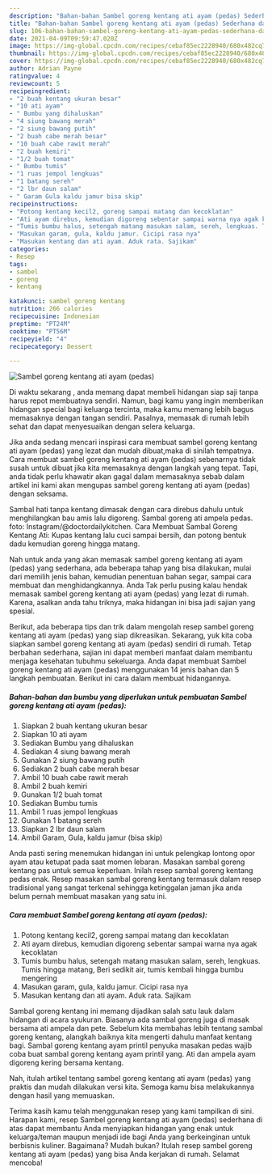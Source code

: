 ```yaml
---
description: "Bahan-bahan Sambel goreng kentang ati ayam (pedas) Sederhana dan Mudah Dibuat"
title: "Bahan-bahan Sambel goreng kentang ati ayam (pedas) Sederhana dan Mudah Dibuat"
slug: 106-bahan-bahan-sambel-goreng-kentang-ati-ayam-pedas-sederhana-dan-mudah-dibuat
date: 2021-04-09T09:59:47.020Z
image: https://img-global.cpcdn.com/recipes/cebaf85ec2228940/680x482cq70/sambel-goreng-kentang-ati-ayam-pedas-foto-resep-utama.jpg
thumbnail: https://img-global.cpcdn.com/recipes/cebaf85ec2228940/680x482cq70/sambel-goreng-kentang-ati-ayam-pedas-foto-resep-utama.jpg
cover: https://img-global.cpcdn.com/recipes/cebaf85ec2228940/680x482cq70/sambel-goreng-kentang-ati-ayam-pedas-foto-resep-utama.jpg
author: Adrian Payne
ratingvalue: 4
reviewcount: 5
recipeingredient:
- "2 buah kentang ukuran besar"
- "10 ati ayam"
- " Bumbu yang dihaluskan"
- "4 siung bawang merah"
- "2 siung bawang putih"
- "2 buah cabe merah besar"
- "10 buah cabe rawit merah"
- "2 buah kemiri"
- "1/2 buah tomat"
- " Bumbu tumis"
- "1 ruas jempol lengkuas"
- "1 batang sereh"
- "2 lbr daun salam"
- " Garam Gula kaldu jamur bisa skip"
recipeinstructions:
- "Potong kentang kecil2, goreng sampai matang dan kecoklatan"
- "Ati ayam direbus, kemudian digoreng sebentar sampai warna nya agak kecoklatan"
- "Tumis bumbu halus, setengah matang masukan salam, sereh, lengkuas. Tumis hingga matang, Beri sedikit air, tumis kembali hingga bumbu mengering"
- "Masukan garam, gula, kaldu jamur. Cicipi rasa nya"
- "Masukan kentang dan ati ayam. Aduk rata. Sajikam"
categories:
- Resep
tags:
- sambel
- goreng
- kentang

katakunci: sambel goreng kentang 
nutrition: 266 calories
recipecuisine: Indonesian
preptime: "PT24M"
cooktime: "PT56M"
recipeyield: "4"
recipecategory: Dessert

---
```



![Sambel goreng kentang ati ayam (pedas)](https://img-global.cpcdn.com/recipes/cebaf85ec2228940/680x482cq70/sambel-goreng-kentang-ati-ayam-pedas-foto-resep-utama.jpg)

Di waktu  sekarang , anda memang dapat membeli hidangan siap saji tanpa harus repot membuatnya sendiri. Namun, bagi kamu yang ingin memberikan hidangan special bagi keluarga tercinta, maka kamu memang lebih bagus memasaknya dengan tangan sendiri. Pasalnya, memasak di rumah lebih sehat dan dapat menyesuaikan dengan selera keluarga.

Jika anda sedang mencari inspirasi cara membuat sambel goreng kentang ati ayam (pedas) yang lezat dan mudah dibuat,maka di sinilah tempatnya. Cara membuat sambel goreng kentang ati ayam (pedas)  sebenarnya tidak susah untuk dibuat jika kita memasaknya dengan langkah yang tepat. Tapi, anda tidak perlu khawatir akan gagal dalam memasaknya 
sebab dalam artikel ini kami akan mengupas sambel goreng kentang ati ayam (pedas) dengan seksama.  

Sambal hati tanpa kentang dimasak dengan cara direbus dahulu untuk menghilangkan bau amis lalu digoreng. Sambal goreng ati ampela pedas. foto: Instagram/@doctordailykitchen. Cara Membuat Sambal Goreng Kentang Ati: Kupas kentang lalu cuci sampai bersih, dan potong bentuk dadu kemudian goreng hingga matang.

Nah untuk anda yang akan memasak sambel goreng kentang ati ayam (pedas) yang sederhana, ada beberapa tahap yang bisa dilakukan, mulai dari memilih jenis bahan, kemudian penentuan bahan segar, sampai cara membuat dan menghidangkannya. Anda Tak perlu pusing kalau hendak memasak sambel goreng kentang ati ayam (pedas) yang lezat di rumah. Karena, asalkan anda  tahu triknya, maka hidangan ini bisa jadi sajian yang spesial.

Berikut, ada beberapa tips dan trik dalam mengolah resep sambel goreng kentang ati ayam (pedas) yang siap dikreasikan. Sekarang, yuk kita coba siapkan sambel goreng kentang ati ayam (pedas) sendiri di rumah. Tetap berbahan sederhana, sajian ini dapat memberi manfaat dalam membantu menjaga kesehatan tubuhmu sekeluarga. Anda dapat membuat Sambel goreng kentang ati ayam (pedas) menggunakan 14 jenis bahan dan 5 langkah pembuatan. Berikut ini cara dalam membuat hidangannya.

<!--inarticleads1-->

##### Bahan-bahan dan bumbu yang diperlukan untuk pembuatan Sambel goreng kentang ati ayam (pedas):

1. Siapkan 2 buah kentang ukuran besar
1. Siapkan 10 ati ayam
1. Sediakan  Bumbu yang dihaluskan
1. Sediakan 4 siung bawang merah
1. Gunakan 2 siung bawang putih
1. Sediakan 2 buah cabe merah besar
1. Ambil 10 buah cabe rawit merah
1. Ambil 2 buah kemiri
1. Gunakan 1/2 buah tomat
1. Sediakan  Bumbu tumis
1. Ambil 1 ruas jempol lengkuas
1. Gunakan 1 batang sereh
1. Siapkan 2 lbr daun salam
1. Ambil  Garam, Gula, kaldu jamur (bisa skip)


Anda pasti sering menemukan hidangan ini untuk pelengkap lontong opor ayam atau ketupat pada saat momen lebaran. Masakan sambal goreng kentang pas untuk semua keperluan. Inilah resep sambal goreng kentang pedas enak. Resep masakan sambal goreng kentang termasuk dalam resep tradisional yang sangat terkenal sehingga ketinggalan jaman jika anda belum pernah membuat masakan yang satu ini. 

<!--inarticleads2-->

##### Cara membuat Sambel goreng kentang ati ayam (pedas):

1. Potong kentang kecil2, goreng sampai matang dan kecoklatan
1. Ati ayam direbus, kemudian digoreng sebentar sampai warna nya agak kecoklatan
1. Tumis bumbu halus, setengah matang masukan salam, sereh, lengkuas. Tumis hingga matang, Beri sedikit air, tumis kembali hingga bumbu mengering
1. Masukan garam, gula, kaldu jamur. Cicipi rasa nya
1. Masukan kentang dan ati ayam. Aduk rata. Sajikam


Sambal goreng kentang ini memang dijadikan salah satu lauk dalam hidangan di acara syukuran. Biasanya ada sambal goreng juga di masak bersama ati ampela dan pete. Sebelum kita membahas lebih tentang sambal goreng kentang, alangkah baiknya kita mengerti dahulu manfaat kentang bagi. Sambal goreng kentang ayam printil penyuka masakan pedas wajib coba buat sambal goreng kentang ayam printil yang. Ati dan ampela ayam digoreng kering bersama kentang. 

Nah, itulah artikel tentang  sambel goreng kentang ati ayam (pedas)  yang praktis dan mudah dilakukan versi kita. Semoga kamu bisa melakukannya dengan hasil yang memuaskan. 

Terima kasih kamu telah menggunakan resep yang kami tampilkan di sini. Harapan kami, resep  Sambel goreng kentang ati ayam (pedas) sederhana di atas dapat membantu Anda menyiapkan hidangan yang enak untuk keluarga/teman maupun menjadi ide bagi Anda yang berkeinginan untuk berbisnis kuliner. Bagaimana? Mudah bukan? Itulah resep sambel goreng kentang ati ayam (pedas) yang bisa Anda kerjakan di rumah. Selamat mencoba!

